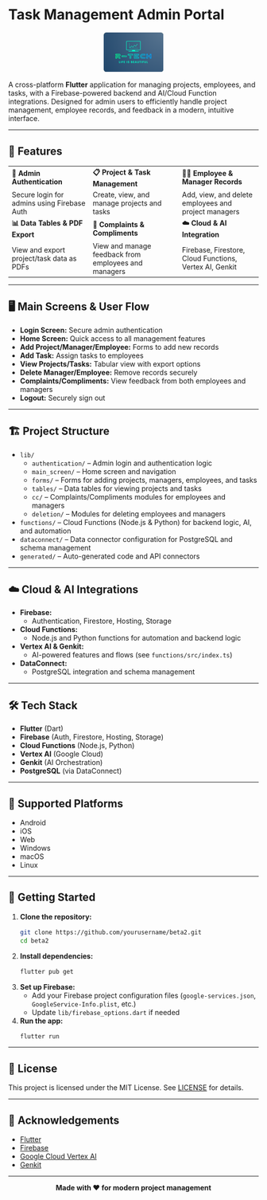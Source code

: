 # Task Management Admin Portal

<p align="center">
  <img src="images/logo.png" alt="Logo" width="120" />
</p>

A cross-platform **Flutter** application for managing projects, employees, and tasks, with a Firebase-powered backend and AI/Cloud Function integrations. Designed for admin users to efficiently handle project management, employee records, and feedback in a modern, intuitive interface.

---

## 🚀 Features

<div align="center">

<table>
  <tr>
    <td><b>👤 Admin Authentication</b></td>
    <td><b>📋 Project & Task Management</b></td>
    <td><b>🧑‍💼 Employee & Manager Records</b></td>
  </tr>
  <tr>
    <td>Secure login for admins using Firebase Auth</td>
    <td>Create, view, and manage projects and tasks</td>
    <td>Add, view, and delete employees and project managers</td>
  </tr>
  <tr>
    <td><b>📊 Data Tables & PDF Export</b></td>
    <td><b>💬 Complaints & Compliments</b></td>
    <td><b>☁️ Cloud & AI Integration</b></td>
  </tr>
  <tr>
    <td>View and export project/task data as PDFs</td>
    <td>View and manage feedback from employees and managers</td>
    <td>Firebase, Firestore, Cloud Functions, Vertex AI, Genkit</td>
  </tr>
</table>

</div>

---

## 🖥️ Main Screens & User Flow

- **Login Screen:** Secure admin authentication
- **Home Screen:** Quick access to all management features
- **Add Project/Manager/Employee:** Forms to add new records
- **Add Task:** Assign tasks to employees
- **View Projects/Tasks:** Tabular view with export options
- **Delete Manager/Employee:** Remove records securely
- **Complaints/Compliments:** View feedback from both employees and managers
- **Logout:** Securely sign out

---

## 🏗️ Project Structure

- `lib/`
    - `authentication/` – Admin login and authentication logic
    - `main_screen/` – Home screen and navigation
    - `forms/` – Forms for adding projects, managers, employees, and tasks
    - `tables/` – Data tables for viewing projects and tasks
    - `cc/` – Complaints/Compliments modules for employees and managers
    - `deletion/` – Modules for deleting employees and managers
- `functions/` – Cloud Functions (Node.js & Python) for backend logic, AI, and automation
- `dataconnect/` – Data connector configuration for PostgreSQL and schema management
- `generated/` – Auto-generated code and API connectors

---

## ☁️ Cloud & AI Integrations

- **Firebase:**
    - Authentication, Firestore, Hosting, Storage
- **Cloud Functions:**
    - Node.js and Python functions for automation and backend logic
- **Vertex AI & Genkit:**
    - AI-powered features and flows (see `functions/src/index.ts`)
- **DataConnect:**
    - PostgreSQL integration and schema management

---

## 🛠️ Tech Stack

- **Flutter** (Dart)
- **Firebase** (Auth, Firestore, Hosting, Storage)
- **Cloud Functions** (Node.js, Python)
- **Vertex AI** (Google Cloud)
- **Genkit** (AI Orchestration)
- **PostgreSQL** (via DataConnect)

---

## 📱 Supported Platforms

- Android
- iOS
- Web
- Windows
- macOS
- Linux

---

## 🏁 Getting Started

1. **Clone the repository:**
   ```bash
   git clone https://github.com/yourusername/beta2.git
   cd beta2
   ```
2. **Install dependencies:**
   ```bash
   flutter pub get
   ```
3. **Set up Firebase:**
    - Add your Firebase project configuration files (`google-services.json`, `GoogleService-Info.plist`, etc.)
    - Update `lib/firebase_options.dart` if needed
4. **Run the app:**
   ```bash
   flutter run
   ```

---

## 📄 License

This project is licensed under the MIT License. See [LICENSE](LICENSE) for details.

---

## 🙏 Acknowledgements

- [Flutter](https://flutter.dev/)
- [Firebase](https://firebase.google.com/)
- [Google Cloud Vertex AI](https://cloud.google.com/vertex-ai)
- [Genkit](https://github.com/genkit-dev/genkit)

---

<p align="center">
  <b>Made with ❤️ for modern project management</b>
</p>
